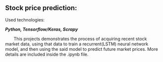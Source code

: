 ## Stock price prediction:
Used technologies:
<br>
<p style="font-style:italic;font-weight:bold;">Python, Tensorflow/Keras, Scrapy</p>

&nbsp;&nbsp;&nbsp;&nbsp;&nbsp;&nbsp; This projects demonstrates the process of acquiring recent stock market data, using that data to train a recurrent(LSTM) neural network model, and then using the said model to predict future market prices. More details are included inside the .ipynb file.